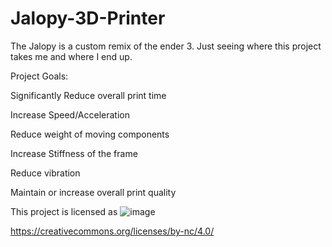 # Jalopy-3D-Printer
The Jalopy is a custom remix of the ender 3. Just seeing where this project takes me and where I end up.

Project Goals:

Significantly Reduce overall print time

Increase Speed/Acceleration

Reduce weight of moving components

Increase Stiffness of the frame

Reduce vibration

Maintain or increase overall print quality

This project is licensed as
![image](https://user-images.githubusercontent.com/37383368/139769027-7267da5b-7f58-499d-96bc-e41d164a3aac.png)

https://creativecommons.org/licenses/by-nc/4.0/
